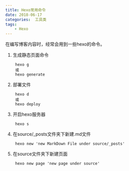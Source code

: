 ```yaml
---
title: Hexo常用命令
date: 2018-06-17
categories:  工具类
tags:
    - Hexo 
---
```

在编写博客内容时，经常会用到一些hexo的命令。

<!--more-->

1. 生成静态页面命令

        hexo g                                                    
        或           
        hexo generate             

2. 部署文件

        hexo d                                                    
        或       
        hexo deploy

3. 开启hexo服务器

        hexo s                                                    

4. 在source/_posts文件夹下新建.md文件

        hexo new 'new MarkDown File under source/_posts'          

5. 在source文件夹下新建页面 

        hexo new page 'new page under source'    

